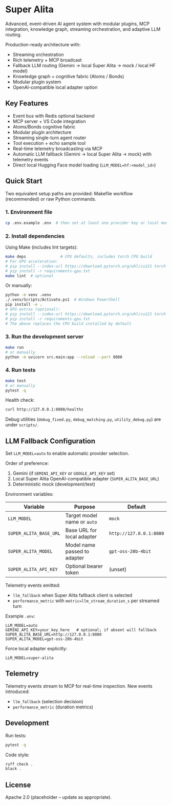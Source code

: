 # Super Alita

Advanced, event-driven AI agent system with modular plugins, MCP integration, knowledge graph, streaming orchestration, and adaptive LLM routing.

Production-ready architecture with:

- Streaming orchestration
- Rich telemetry + MCP broadcast
- Fallback LLM routing (Gemini → local Super Alita → mock / local HF model)
- Knowledge graph + cognitive fabric (Atoms / Bonds)
- Modular plugin system
- OpenAI-compatible local adapter option

## Key Features

- Event bus with Redis optional backend
- MCP server + VS Code integration
- Atoms/Bonds cognitive fabric
- Modular plugin architecture
- Streaming single-turn agent router
- Tool execution + echo sample tool
- Real-time telemetry broadcasting via MCP
- Automatic LLM fallback (Gemini -> local Super Alita -> mock) with telemetry events
- Direct local Hugging Face model loading (`LLM_MODEL=hf:<model_id>`)

## Quick Start

Two equivalent setup paths are provided: Makefile workflow (recommended) or raw Python commands.

### 1. Environment file

```bash
cp .env.example .env  # then set at least one provider key or local model config
```

### 2. Install dependencies

Using Make (includes lint targets):

```bash
make deps               # CPU defaults, includes torch CPU build
# For GPU acceleration:
# pip install --index-url https://download.pytorch.org/whl/cu121 torch
# pip install -r requirements-gpu.txt
make lint  # optional
```

Or manually:

```bash
python -m venv .venv
./.venv/Scripts/Activate.ps1  # Windows PowerShell
pip install -e .
# GPU extras (optional):
# pip install --index-url https://download.pytorch.org/whl/cu121 torch
# pip install -r requirements-gpu.txt
# The above replaces the CPU build installed by default
```

### 3. Run the development server

```bash
make run
# or manually
python -m uvicorn src.main:app --reload --port 8080
```

### 4. Run tests

```bash
make test
# or manually
pytest -q
```

Health check:

```bash
curl http://127.0.0.1:8080/healthz
```

Debug utilities (`debug_fixed.py`, `debug_matching.py`, `utility_debug.py`) are under `scripts/`.

## LLM Fallback Configuration

Set `LLM_MODEL=auto` to enable automatic provider selection.

Order of preference:

1. Gemini (if `GEMINI_API_KEY` or `GOOGLE_API_KEY` set)
2. Local Super Alita OpenAI-compatible adapter (`SUPER_ALITA_BASE_URL`)
3. Deterministic mock (development/test)

Environment variables:

| Variable | Purpose | Default |
|----------|---------|---------|
| `LLM_MODEL` | Target model name or `auto` | `mock` |
| `SUPER_ALITA_BASE_URL` | Base URL for local adapter | `http://127.0.0.1:8080` |
| `SUPER_ALITA_MODEL` | Model name passed to adapter | `gpt-oss-20b-4bit` |
| `SUPER_ALITA_API_KEY` | Optional bearer token | (unset) |

Telemetry events emitted:

- `llm_fallback` when Super Alita fallback client is selected
- `performance_metric` with `metric=llm_stream_duration_s` per streamed turn

Example `.env`:

```dotenv
LLM_MODEL=auto
GEMINI_API_KEY=your_key_here   # optional; if absent will fallback
SUPER_ALITA_BASE_URL=http://127.0.0.1:8080
SUPER_ALITA_MODEL=gpt-oss-20b-4bit
```

Force local adapter explicitly:

```dotenv
LLM_MODEL=super-alita
```

## Telemetry

Telemetry events stream to MCP for real-time inspection. New events introduced:

- `llm_fallback` (selection decision)
- `performance_metric` (duration metrics)

## Development

Run tests:

```bash
pytest -q
```

Code style:

```bash
ruff check .
black .
```

## License

Apache 2.0 (placeholder – update as appropriate).

